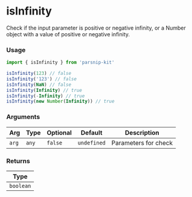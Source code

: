 # isInfinity
      
Check if the input parameter is positive or negative infinity, or a Number object with a value of positive or negative infinity.

### Usage

```ts
import { isInfinity } from 'parsnip-kit'

isInfinity(123) // false
isInfinity('123') // false
isInfinity(NaN) // false
isInfinity(Infinity) // true
isInfinity(-Infinity) // true
isInfinity(new Number(Infinity)) // true
```

      
### Arguments
      
| Arg | Type | Optional | Default | Description |
| --- | --- | --- | --- | --- |
| `arg` | `any` | `false` | `undefined` | Parameters for check |
      
### Returns

| Type |
| ---  |
| `boolean`  |